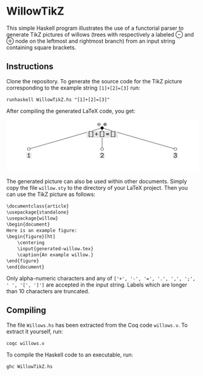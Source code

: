 # WillowTikZ

This simple Haskell program illustrates the use of a functorial parser to generate TikZ pictures of willows (trees with respectively a labeled $\scriptstyle\ominus$ and $\scriptstyle\oplus$ node on the leftmost and rightmost branch) from an input string containing square brackets.

## Instructions

Clone the repository. To generate the source code for the TikZ picture corresponding to the example string `[1]+[2]=[3]` run:

```
runhaskell WillowTikZ.hs "[1]+[2]=[3]"
```

After compiling the generated LaTeX code, you get:

![](example.png)

The generated picture can also be used within other documents. Simply copy the file `willow.sty` to the directory of your LaTeX project. Then you can use the TikZ picture as follows:

```
\documentclass{article}
\usepackage{standalone}
\usepackage{willow}
\begin{document}
Here is an example figure:
\begin{figure}[ht]
	\centering
	\input{generated-willow.tex}
	\caption{An example willow.}
\end{figure}
\end{document}
```

Only alpha-numeric characters and any of `['+', '-', '=', '.', ',', ';', ' ', '[', ']']` are accepted in the input string. Labels which are longer than 10 characters are truncated.

## Compiling

The file `Willows.hs` has been extracted from the Coq code `willows.v`. To extract it yourself, run:

```
coqc willows.v
```

To compile the Haskell code to an executable, run:

```
ghc WillowTikZ.hs
```
